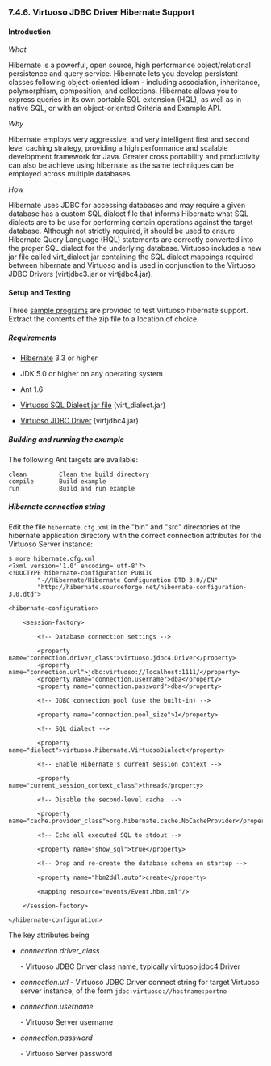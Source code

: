<div id="jdbcdriverhibernate" class="section">

<div class="titlepage">

<div>

<div>

### 7.4.6. Virtuoso JDBC Driver Hibernate Support

</div>

</div>

</div>

<div id="jdbcdriverhibernateintro" class="section">

<div class="titlepage">

<div>

<div>

#### Introduction

</div>

</div>

</div>

<span class="emphasis">*What*</span>

Hibernate is a powerful, open source, high performance object/relational
persistence and query service. Hibernate lets you develop persistent
classes following object-oriented idiom - including association,
inheritance, polymorphism, composition, and collections. Hibernate
allows you to express queries in its own portable SQL extension (HQL),
as well as in native SQL, or with an object-oriented Criteria and
Example API.

<span class="emphasis">*Why*</span>

Hibernate employs very aggressive, and very intelligent first and second
level caching strategy, providing a high performance and scalable
development framework for Java. Greater cross portability and
productivity can also be achieve using hibernate as the same techniques
can be employed across multiple databases.

<span class="emphasis">*How*</span>

Hibernate uses JDBC for accessing databases and may require a given
database has a custom SQL dialect file that informs Hibernate what SQL
dialects are to be use for performing certain operations against the
target database. Although not strictly required, it should be used to
ensure Hibernate Query Language (HQL) statements are correctly converted
into the proper SQL dialect for the underlying database. Virtuoso
includes a new jar file called virt_dialect.jar containing the SQL
dialect mappings required between hibernate and Virtuoso and is used in
conjunction to the Virtuoso JDBC Drivers (virtjdbc3.jar or
virtjdbc4.jar).

</div>

<div id="jdbcdriverhibernatesetupandtesting" class="section">

<div class="titlepage">

<div>

<div>

#### Setup and Testing

</div>

</div>

</div>

Three <a
href="http://virtuoso.openlinksw.com/dataspace/dav/wiki/Main/VirtJdbcHibernate/Hibernate_Examples.zip"
class="ulink" target="_top">sample programs</a> are provided to test
Virtuoso hibernate support. Extract the contents of the zip file to a
location of choice.

<div id="jdbcdriverhibernatesetupandtestingreq" class="section">

<div class="titlepage">

<div>

<div>

##### Requirements

</div>

</div>

</div>

<div class="itemizedlist">

- <a href="https://www.hibernate.org/" class="ulink"
  target="_top">Hibernate</a> 3.3 or higher

- JDK 5.0 or higher on any operating system

- Ant 1.6

- <a
  href="http://virtuoso.openlinksw.com/dataspace/dav/wiki/Main/VirtJdbcHibernate/virt_dialect.jar"
  class="ulink" target="_top">Virtuoso SQL Dialect jar file</a>
  (virt_dialect.jar)

- <a
  href="http://virtuoso.openlinksw.com/dataspace/dav/wiki/Main/VirtJdbcHibernate/virtjdbc4.jar"
  class="ulink" target="_top">Virtuoso JDBC Driver</a> (virtjdbc4.jar)

</div>

</div>

<div id="jdbcdriverhibernatesetupandtesting_01" class="section">

<div class="titlepage">

<div>

<div>

##### Building and running the example

</div>

</div>

</div>

The following Ant targets are available:

``` programlisting
clean         Clean the build directory
compile       Build example
run           Build and run example
```

</div>

<div id="jdbcdriverhibernateconstr" class="section">

<div class="titlepage">

<div>

<div>

##### Hibernate connection string

</div>

</div>

</div>

Edit the file `hibernate.cfg.xml` in the "bin" and "src" directories of
the hibernate application directory with the correct connection
attributes for the Virtuoso Server instance:

``` programlisting
$ more hibernate.cfg.xml
<?xml version='1.0' encoding='utf-8'?>
<!DOCTYPE hibernate-configuration PUBLIC
        "-//Hibernate/Hibernate Configuration DTD 3.0//EN"
        "http://hibernate.sourceforge.net/hibernate-configuration-3.0.dtd">

<hibernate-configuration>

    <session-factory>

        <!-- Database connection settings -->

        <property name="connection.driver_class">virtuoso.jdbc4.Driver</property>
        <property name="connection.url">jdbc:virtuoso://localhost:1111/</property>
        <property name="connection.username">dba</property>
        <property name="connection.password">dba</property>

        <!-- JDBC connection pool (use the built-in) -->

        <property name="connection.pool_size">1</property>

        <!-- SQL dialect -->

        <property name="dialect">virtuoso.hibernate.VirtuosoDialect</property>

        <!-- Enable Hibernate's current session context -->

        <property name="current_session_context_class">thread</property>

        <!-- Disable the second-level cache  -->

        <property name="cache.provider_class">org.hibernate.cache.NoCacheProvider</property>

        <!-- Echo all executed SQL to stdout -->

        <property name="show_sql">true</property>

        <!-- Drop and re-create the database schema on startup -->

        <property name="hbm2ddl.auto">create</property>

        <mapping resource="events/Event.hbm.xml"/>

    </session-factory>

</hibernate-configuration>
```

The key attributes being

<div class="itemizedlist">

- <span class="emphasis">*connection.driver_class*</span>

  \- Virtuoso JDBC Driver class name, typically virtuoso.jdbc4.Driver

- <span class="emphasis">*connection.url*</span> - Virtuoso JDBC Driver
  connect string for target Virtuoso server instance, of the form
  `jdbc:virtuoso://hostname:portno`

- <span class="emphasis">*connection.username*</span>

  \- Virtuoso Server username

- <span class="emphasis">*connection.password*</span>

  \- Virtuoso Server password

</div>

</div>

</div>

</div>
